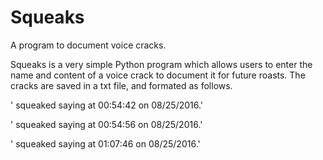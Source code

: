 # Squeaks
A program to document voice cracks.

Squeaks is a very simple Python program which allows users to enter the name and content of a voice crack to document it for future roasts. The cracks are saved in a txt file, and formated as follows.


'<squeaker> squeaked saying <squeak> at 00:54:42 on 08/25/2016.'

'<squeaker> squeaked saying <squeak> at 00:54:56 on 08/25/2016.'

'<squeaker> squeaked saying <squeak> at 01:07:46 on 08/25/2016.'

